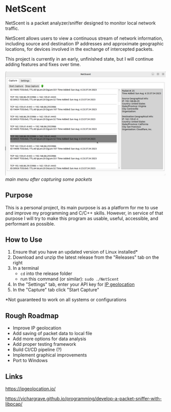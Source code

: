 # NetScent

NetScent is a packet analyzer/sniffer designed to monitor local network traffic.  

NetScent allows users to view a continuous stream of network information, including source and destination IP addresses and approximate geographic locations, for devices involved in the exchange of intercepted packets.

This project is currently in an early, unfinished state, but I will continue adding features and fixes over time.

![screenshot_1](screenshots/capture_tab_running.png)
*main menu after capturing some packets*

## Purpose
This is a personal project, its main purpose is as a platform for me to use and improve my programming and C/C++ skills. However, in service of that purpose I will try to make this program as usable, useful, accessible, and performant as possible.

## How to Use
1. Ensure that you have an updated version of Linux installed*
2. Download and unzip the latest release from the "Releases" tab on the right
3. In a terminal
    - ```cd``` into the release folder
    - run this command (or similar): ```sudo ./NetScent```
4. In the "Settings" tab, enter your API key for [IP geolocation](https://ipgeolocation.io/)
5. In the "Capture" tab click "Start Capture"

*Not guaranteed to work on all systems or configurations

## Rough Roadmap
- Improve IP geolocation 
- Add saving of packet data to local file
- Add more options for data analysis
- Add proper testing framework
- Build CI/CD pipeline (?)
- Implement graphical improvements
- Port to Windows

## Links
https://ipgeolocation.io/  

https://vichargrave.github.io/programming/develop-a-packet-sniffer-with-libpcap/
